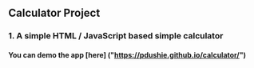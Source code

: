 ## Calculator Project
### 1. A simple HTML / JavaScript based simple calculator
#### You can demo the app [here] ("https://pdushie.github.io/calculator/")
